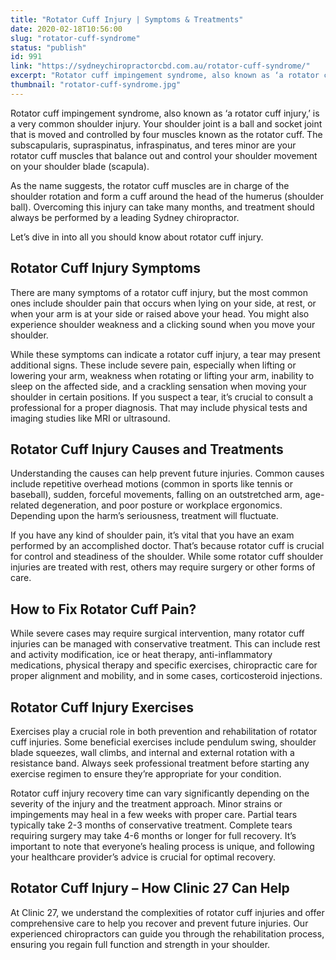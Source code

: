 ```yaml
---
title: "Rotator Cuff Injury | Symptoms & Treatments"
date: 2020-02-18T10:56:00
slug: "rotator-cuff-syndrome"
status: "publish"
id: 991
link: "https://sydneychiropractorcbd.com.au/rotator-cuff-syndrome/"
excerpt: "Rotator cuff impingement syndrome, also known as ‘a rotator cuff injury,’ is a very common shoulder injury. Your shoulder joint is a ball and socket joint that is moved and controlled by four muscles known as the rotator cuff. The subscapularis, supraspinatus, infraspinatus, and teres minor are your rotator cuff muscles that balance out and […]"
thumbnail: "rotator-cuff-syndrome.jpg"
---
```


Rotator cuff impingement syndrome, also known as ‘a rotator cuff injury,’ is a very common shoulder injury. Your shoulder joint is a ball and socket joint that is moved and controlled by four muscles known as the rotator cuff. The subscapularis, supraspinatus, infraspinatus, and teres minor are your rotator cuff muscles that balance out and control your shoulder movement on your shoulder blade (scapula).

As the name suggests, the rotator cuff muscles are in charge of the shoulder rotation and form a cuff around the head of the humerus (shoulder ball). Overcoming this injury can take many months, and treatment should always be performed by a leading Sydney chiropractor.

Let’s dive in into all you should know about rotator cuff injury.

## Rotator Cuff Injury Symptoms
There are many symptoms of a rotator cuff injury, but the most common ones include shoulder pain that occurs when lying on your side, at rest, or when your arm is at your side or raised above your head. You might also experience shoulder weakness and a clicking sound when you move your shoulder.

While these symptoms can indicate a rotator cuff injury, a tear may present additional signs. These include severe pain, especially when lifting or lowering your arm, weakness when rotating or lifting your arm, inability to sleep on the affected side, and a crackling sensation when moving your shoulder in certain positions. If you suspect a tear, it’s crucial to consult a professional for a proper diagnosis. That may include physical tests and imaging studies like MRI or ultrasound.

## Rotator Cuff Injury Causes and Treatments
Understanding the causes can help prevent future injuries. Common causes include repetitive overhead motions (common in sports like tennis or baseball), sudden, forceful movements, falling on an outstretched arm, age-related degeneration, and poor posture or workplace ergonomics. Depending upon the harm’s seriousness, treatment will fluctuate.

If you have any kind of shoulder pain, it’s vital that you have an exam performed by an accomplished doctor. That’s because rotator cuff is crucial for control and steadiness of the shoulder. While some rotator cuff shoulder injuries are treated with rest, others may require surgery or other forms of  care.

## 

 ## How to Fix Rotator Cuff Pain?
While severe cases may require surgical intervention, many rotator cuff injuries can be managed with conservative treatment. This can include rest and activity modification, ice or heat therapy, anti-inflammatory medications, physical therapy and specific exercises, chiropractic care for proper alignment and mobility, and in some cases, corticosteroid injections.

## Rotator Cuff Injury Exercises
Exercises play a crucial role in both prevention and rehabilitation of rotator cuff injuries. Some beneficial exercises include pendulum swing, shoulder blade squeezes, wall climbs, and internal and external rotation with a resistance band. Always seek professional treatment before starting any exercise regimen to ensure they’re appropriate for your condition.

Rotator cuff injury recovery time can vary significantly depending on the severity of the injury and the treatment approach. Minor strains or impingements may heal in a few weeks with proper care. Partial tears typically take 2-3 months of conservative treatment. Complete tears requiring surgery may take 4-6 months or longer for full recovery. It’s important to note that everyone’s healing process is unique, and following your healthcare provider’s advice is crucial for optimal recovery.

## Rotator Cuff Injury – How Clinic 27 Can Help
At Clinic 27, we understand the complexities of rotator cuff injuries and offer comprehensive care to help you recover and prevent future injuries. Our experienced chiropractors can guide you through the rehabilitation process, ensuring you regain full function and strength in your shoulder.
